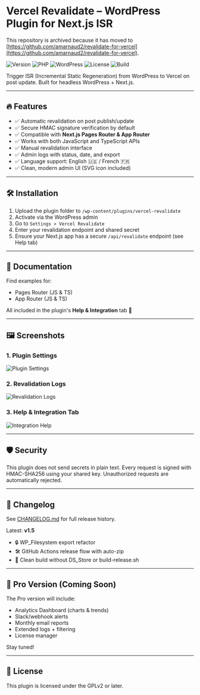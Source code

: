 # Vercel Revalidate – WordPress Plugin for Next.js ISR

This repository is archived because it has moved to [https://github.com/amarnaud2/revalidate-for-vercel](https://github.com/amarnaud2/revalidate-for-vercel).

![Version](https://img.shields.io/badge/version-1.5-blue.svg)
![PHP](https://img.shields.io/badge/PHP-7.4%2B-8892BF?logo=php)
![WordPress](https://img.shields.io/badge/tested%20up%20to-6.7-blue)
![License](https://img.shields.io/badge/license-GPLv2-blue)
![Build](https://github.com/amarnaud2/vercel-revalidate/actions/workflows/build-release.yml/badge.svg)

Trigger ISR (Incremental Static Regeneration) from WordPress to Vercel on post update. Built for headless WordPress + Next.js.

---

## 🔥 Features

- ✅ Automatic revalidation on post publish/update
- ✅ Secure HMAC signature verification by default
- ✅ Compatible with **Next.js Pages Router & App Router**
- ✅ Works with both JavaScript and TypeScript APIs
- ✅ Manual revalidation interface
- ✅ Admin logs with status, date, and export
- ✅ Language support: English 🇺🇸 / French 🇫🇷
- ✅ Clean, modern admin UI (SVG icon included)

---

## 🛠 Installation

1. Upload the plugin folder to `/wp-content/plugins/vercel-revalidate`
2. Activate via the WordPress admin
3. Go to `Settings > Vercel Revalidate`
4. Enter your revalidation endpoint and shared secret
5. Ensure your Next.js app has a secure `/api/revalidate` endpoint (see Help tab)

---

## 📘 Documentation

Find examples for:
- Pages Router (JS & TS)
- App Router (JS & TS)

All included in the plugin's **Help & Integration** tab 🧩

---

## 🖼️ Screenshots

### 1. Plugin Settings
![Plugin Settings](./assets/screenshot-1.webp)

### 2. Revalidation Logs
![Revalidation Logs](./assets/screenshot-2.webp)

### 3. Help & Integration Tab
![Integration Help](./assets/screenshot-3.webp)

---

## 🛡️ Security

This plugin does not send secrets in plain text. Every request is signed with HMAC-SHA256 using your shared key. Unauthorized requests are automatically rejected.

---

## 🧾 Changelog

See [CHANGELOG.md](./CHANGELOG.md) for full release history.

Latest: **v1.5**
- 🔒 WP_Filesystem export refactor
- 🛠️ GitHub Actions release flow with auto-zip
- 🧼 Clean build without DS_Store or build-release.sh

---

## 💼 Pro Version (Coming Soon)

The Pro version will include:
- Analytics Dashboard (charts & trends)
- Slack/webhook alerts
- Monthly email reports
- Extended logs + filtering
- License manager

Stay tuned!

---

## 📜 License

This plugin is licensed under the GPLv2 or later.

